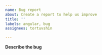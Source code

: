 ```yaml
---
name: Bug report
about: Create a report to help us improve
title: ''
labels: angular, bug
assignees: tortuvshin

---
```


**Describe the bug**
